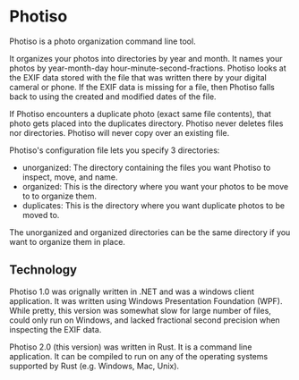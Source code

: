# Photiso

Photiso is a photo organization command line tool.

It organizes your photos into directories by year and month. It names your photos by year-month-day hour-minute-second-fractions. Photiso looks at the EXIF data stored with the file that was written there by your digital cameral or phone. If the EXIF data is missing for a file, then Photiso falls back to using the created and modified dates of the file.

If Photiso encounters a duplicate photo (exact same file contents), that photo gets placed into the duplicates directory. Photiso never deletes files nor directories. Photiso will never copy over an existing file.

Photiso's configuration file lets you specify 3 directories:
- unorganized: The directory containing the files you want Photiso to inspect, move, and name.
- organized: This is the directory where you want your photos to be move to to organize them.
- duplicates: This is the directory where you want duplicate photos to be moved to.

The unorganized and organized directories can be the same directory if you want to organize them in place.

## Technology

Photiso 1.0 was orignally written in .NET and was a windows client application. It was written using Windows Presentation Foundation (WPF). While pretty, this version was somewhat slow for large number of files, could only run on Windows, and lacked fractional second precision when inspecting the EXIF data.

Photiso 2.0 (this version) was written in Rust. It is a command line application.  It can be compiled to run on any of the operating systems supported by Rust (e.g. Windows, Mac, Unix).

